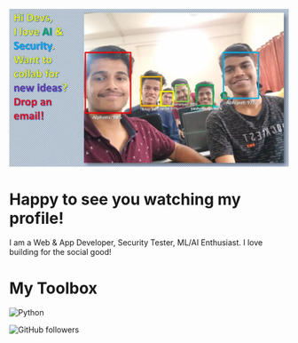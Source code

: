 
![FaceRecognitionImg](/img001e.webp)
# Happy to see you watching my profile!
I am a Web & App Developer, Security Tester, ML/AI Enthusiast.
I love building for the social good!

# My Toolbox
![Python](https://img.shields.io/badge/<Toolbox>-<Python>-<Green>)

![GitHub followers](https://img.shields.io/github/followers/AJV009?style=flat-square)